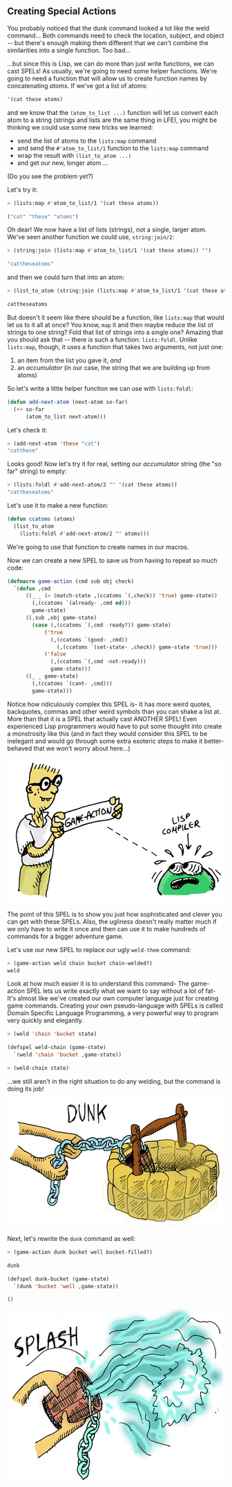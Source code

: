 ## Creating Special Actions

You probably noticed that the dunk command looked a lot like the weld command... Both commands need to check the location, subject, and object -- but there's enough making them different that we can't combine the similarities into a single function. Too bad...

...but since this is Lisp, we can do more than just write functions, we can cast SPELs! As usually, we're going to need some helper functions. We're going to need a function that will allow us to create function names by concatenating *atoms*. If we've got a list of atoms:

```lisp
'(cat these atoms)
```

and we know that the ``(atom_to_list ...)`` function will let us convert each atom to a string (strings and lists are the same thing in LFE), you might be thinking we could use some new tricks we learned:

* send the list of atoms to the ``lists:map`` command
* and send the ``#'atom_to_list/1`` function to the ``lists:map`` command
* wrap the result with ``(list_to_atom ...)``
* and get our new, longer atom ...

(Do you see the problem yet?)

Let's try it:

```lisp
> (lists:map #'atom_to_list/1 '(cat these atoms))
```
```lisp
("cat" "these" "atoms")
```

Oh dear! We now have a list of lists (strings), not a single, larger atom. We've seen  another function we could use, ``string:join/2``:

```lisp
> (string:join (lists:map #'atom_to_list/1 '(cat these atoms)) "")
```
```lisp
"cattheseatoms"
```

and then we could turn that into an atom:

```lisp
> (list_to_atom (string:join (lists:map #'atom_to_list/1 '(cat these atoms)) ""))
```
```lisp
cattheseatoms
```

But doesn't it seem like there should be a function, like ``lists:map`` that would let us to it all at once? You know, ``map`` it and then maybe reduce the list ot strings to one string? Fold that list of strings into a single one? Amazing that you should ask that -- there *is* such a function: ``lists:foldl``. Unlike ``lists:map``, though, it uses a function that takes two arguments, not just one:

1. an item from the list you gave it, *and*
1. an *accumulator* (in our case, the string that we are building up from atoms)

So let's write a little helper function we can use with ``lists:foldl``:

```lisp
(defun add-next-atom (next-atom so-far)
  (++ so-far
      (atom_to_list next-atom)))
```

Let's check it:

```lisp
> (add-next-atom 'these "cat")
"catthese"
```

Looks good! Now let's try it for real, setting our *accumulator* string (the "so far" string) to empty:

```lisp
> (lists:foldl #'add-next-atom/2 "" '(cat these atoms))
"cattheseatoms"
```

Let's use it to make a new function:

```lisp
(defun ccatoms (atoms)
  (list_to_atom
    (lists:foldl #'add-next-atom/2 "" atoms)))
```

We're going to use that function to create names in our macros.

Now we can create a new SPEL to save us from having to repeat so much code:

```lisp
(defmacro game-action (cmd sub obj check)
  `(defun ,cmd
      ((_ _ (= (match-state ,(ccatoms `(,check)) 'true) game-state))
        (,(ccatoms `(already- ,cmd ed)))
        game-state)
      ((,sub ,obj game-state)
        (case (,(ccatoms `(,cmd -ready?)) game-state)
            ('true
              (,(ccatoms `(good- ,cmd))
                (,(ccatoms `(set-state- ,check)) game-state 'true)))
            ('false
              (,(ccatoms `(,cmd -not-ready)))
              game-state)))
      ((_ _ game-state)
        (,(ccatoms `(cant- ,cmd)))
        game-state)))
```

Notice how ridiculously complex this SPEL is- It has more weird quotes, backquotes, commas and other weird symbols than you can shake a list at. More than that it is a SPEL that actually cast ANOTHER SPEL! Even experienced Lisp programmers would have to put some thought into create a monstrosity like this (and in fact they would consider this SPEL to be inelegant and would go through some extra esoteric steps to make it better-behaved that we won't worry about here...)

![](../images/game_action.jpg)


The point of this SPEL is to show you just how sophisticated and clever you can get with these SPELs. Also, the ugliness doesn't really matter much if we only have to write it once and then can use it to make hundreds of commands for a bigger adventure game.

Let's use our new SPEL to replace our ugly ``weld-them`` command:

```lisp
> (game-action weld chain bucket chain-welded?)
weld
```

Look at how much easier it is to understand this command- The game-action SPEL lets us write exactly what we want to say without a lot of fat- It's almost like we've created our own computer language just for creating game commands. Creating your own pseudo-language with SPELs is called Domain Specific Language Programming, a very powerful way to program very quickly and elegantly.

```lisp
> (weld 'chain 'bucket state)
```

```lisp
(defspel weld-chain (game-state)
  `(weld 'chain 'bucket ,game-state))
```


```lisp
> (weld-chain state)
```

...we still aren't in the right situation to do any welding, but the command is doing its job!


![](../images/dunk.jpg)


Next, let's rewrite the ``dunk`` command as well:

```lisp
> (game-action dunk bucket well bucket-filled?)
```
```lisp
dunk
```
```lisp
(defspel dunk-bucket (game-state)
  `(dunk 'bucket 'well ,game-state))
```
```lisp
()
```


![](../images/splash.jpg)

